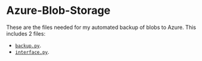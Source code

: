 # Azure-Blob-Storage

These are the files needed for my automated backup of blobs to Azure.
This includes 2 files:
  - [```backup.py```](backup.py).
  - [```interface.py```](interface.py).
  
